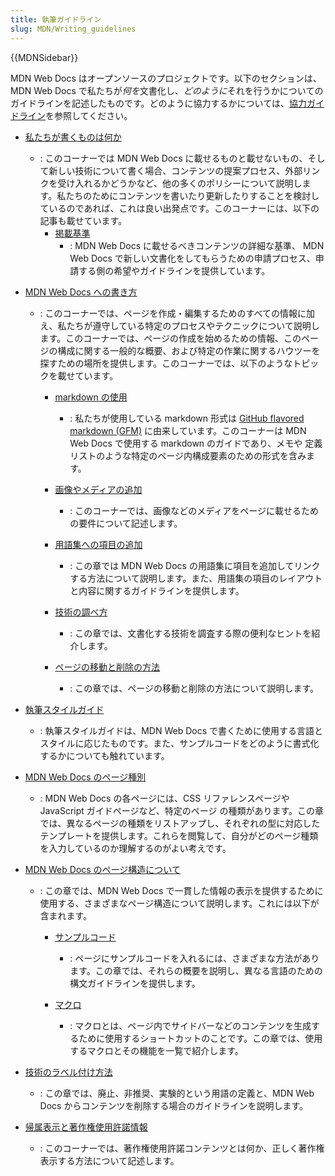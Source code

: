 ```yaml
---
title: 執筆ガイドライン
slug: MDN/Writing_guidelines
---
```


{{MDNSidebar}}

MDN Web Docs はオープンソースのプロジェクトです。以下のセクションは、MDN Web Docs で私たちが*何を*文書化し、*どのように*それを行うかについてのガイドラインを記述したものです。どのように協力するかについては、[協力ガイドライン](/ja/docs/MDN/Community)を参照してください。

- [私たちが書くものは何か](/ja/docs/MDN/Writing_guidelines/What_we_write)

  - : このコーナーでは MDN Web Docs に載せるものと載せないもの、そして新しい技術について書く場合、コンテンツの提案プロセス、外部リンクを受け入れるかどうかなど、他の多くのポリシーについて説明します。私たちのためにコンテンツを書いたり更新したりすることを検討しているのであれば、これは良い出発点です。このコーナーには、以下の記事も載せています。
    - [掲載基準](/ja/docs/MDN/Writing_guidelines/What_we_write/Criteria_for_inclusion)
      - : MDN Web Docs に載せるべきコンテンツの詳細な基準、 MDN Web Docs で新しい文書化をしてもらうための申請プロセス、申請する側の希望やガイドラインを提供しています。

- [MDN Web Docs への書き方](/ja/docs/MDN/Writing_guidelines/Howto)

  - : このコーナーでは、ページを作成・編集するためのすべての情報に加え、私たちが遵守している特定のプロセスやテクニックについて説明します。このコーナーでは、ページの作成を始めるための情報、このページの構成に関する一般的な概要、および特定の作業に関するハウツーを探すための場所を提供します。このコーナーでは、以下のようなトピックを載せています。

    - [markdown の使用](/ja/docs/MDN/Writing_guidelines/Howto/Markdown_in_MDN)

      - : 私たちが使用している markdown 形式は [GitHub flavored markdown (GFM)](https://github.github.com/gfm/) に由来しています。このコーナーは MDN Web Docs で使用する markdown のガイドであり、メモや 定義リストのような特定のページ内構成要素のための形式を含みます。

    - [画像やメディアの追加](/ja/docs/MDN/Writing_guidelines/Howto/Images_media)

      - : このコーナーでは、画像などのメディアをページに載せるための要件について記述します。

    - [用語集への項目の追加](/ja/docs/MDN/Writing_guidelines/Howto/Write_a_new_entry_in_the_glossary)

      - : この章では MDN Web Docs の用語集に項目を追加してリンクする方法について説明します。また、用語集の項目のレイアウトと内容に関するガイドラインを提供します。

    - [技術の調べ方](/ja/docs/MDN/Writing_guidelines/Howto/Research_technology)

      - : この章では、文書化する技術を調査する際の便利なヒントを紹介します。

    - [ページの移動と削除の方法](/ja/docs/MDN/Writing_guidelines/Howto/Creating_moving_deleting)

      - : この章では、ページの移動と削除の方法について説明します。

- [執筆スタイルガイド](/ja/docs/MDN/Writing_guidelines/Writing_style_guide)

  - : 執筆スタイルガイドは、MDN Web Docs で書くために使用する言語とスタイルに応じたものです。また、サンプルコードをどのように書式化するかについても触れています。

- [MDN Web Docs のページ種別](/ja/docs/MDN/Writing_guidelines/Page_structures/Page_types)

  - : MDN Web Docs の各ページには、CSS リファレンスページや JavaScript ガイドページなど、特定のページ の種類があります。この章では、異なるページの種類をリストアップし、それぞれの型に対応したテンプレートを提供します。これらを閲覧して、自分がどのページ種類を入力しているのか理解するのがよい考えです。

- [MDN Web Docs のページ構造について](/ja/docs/MDN/Writing_guidelines/Page_structures)

  - : この章では、MDN Web Docs で一貫した情報の表示を提供するために使用する、さまざまなページ構造について説明します。これには以下が含まれます。

    - [サンプルコード](/ja/docs/MDN/Writing_guidelines/Page_structures/Code_examples)

      - : ページにサンプルコードを入れるには、さまざまな方法があります。この章では、それらの概要を説明し、異なる言語のための構文ガイドラインを提供します。

    - [マクロ](/ja/docs/MDN/Writing_guidelines/Page_structures/Macros)

      - : マクロとは、ページ内でサイドバーなどのコンテンツを生成するために使用するショートカットのことです。この章では、使用するマクロとその機能を一覧で紹介します。

- [技術のラベル付け方法](/ja/docs/MDN/Writing_guidelines/Experimental_deprecated_obsolete)

  - : この章では、廃止、非推奨、実験的という用語の定義と、MDN Web Docs からコンテンツを削除する場合のガイドラインを説明します。

- [帰属表示と著作権使用許諾情報](/ja/docs/MDN/Writing_guidelines/Attrib_copyright_license)
  - : このコーナーでは、著作権使用許諾コンテンツとは何か、正しく著作権表示する方法について記述します。
